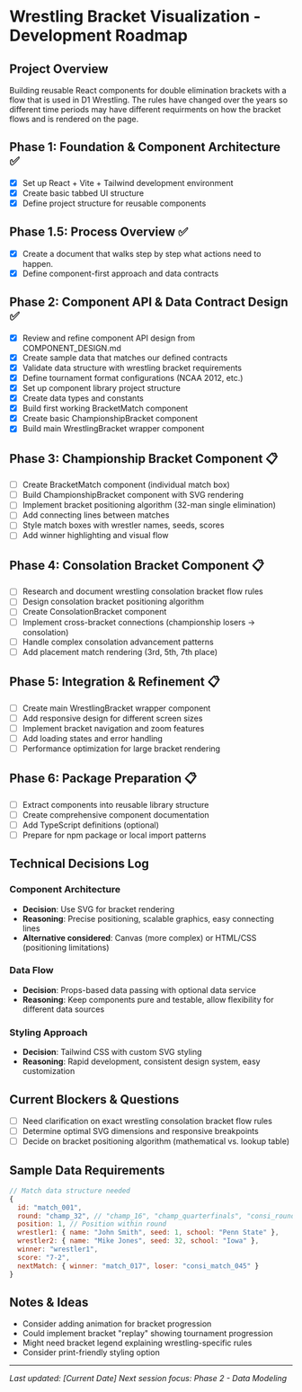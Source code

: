 # Wrestling Bracket Visualization - Development Roadmap

## Project Overview
Building reusable React components for double elimination brackets with a flow that is used in D1 Wrestling. The rules have changed over the years so different time periods may have different requirments on how the bracket flows and is rendered on the page.

## Phase 1: Foundation & Component Architecture ✅
- [x] Set up React + Vite + Tailwind development environment
- [x] Create basic tabbed UI structure
- [x] Define project structure for reusable components

## Phase 1.5: Process Overview ✅
- [x] Create a document that walks step by step what actions need to happen.
- [x] Define component-first approach and data contracts

## Phase 2: Component API & Data Contract Design ✅
- [x] Review and refine component API design from COMPONENT_DESIGN.md
- [x] Create sample data that matches our defined contracts
- [x] Validate data structure with wrestling bracket requirements
- [x] Define tournament format configurations (NCAA 2012, etc.)
- [x] Set up component library project structure
- [x] Create data types and constants
- [x] Build first working BracketMatch component
- [x] Create basic ChampionshipBracket component
- [x] Build main WrestlingBracket wrapper component

## Phase 3: Championship Bracket Component 📋
- [ ] Create BracketMatch component (individual match box)
- [ ] Build ChampionshipBracket component with SVG rendering
- [ ] Implement bracket positioning algorithm (32-man single elimination)
- [ ] Add connecting lines between matches
- [ ] Style match boxes with wrestler names, seeds, scores
- [ ] Add winner highlighting and visual flow

## Phase 4: Consolation Bracket Component 📋
- [ ] Research and document wrestling consolation bracket flow rules
- [ ] Design consolation bracket positioning algorithm
- [ ] Create ConsolationBracket component
- [ ] Implement cross-bracket connections (championship losers → consolation)
- [ ] Handle complex consolation advancement patterns
- [ ] Add placement match rendering (3rd, 5th, 7th place)

## Phase 5: Integration & Refinement 📋
- [ ] Create main WrestlingBracket wrapper component
- [ ] Add responsive design for different screen sizes
- [ ] Implement bracket navigation and zoom features
- [ ] Add loading states and error handling
- [ ] Performance optimization for large bracket rendering

## Phase 6: Package Preparation 📋
- [ ] Extract components into reusable library structure
- [ ] Create comprehensive component documentation
- [ ] Add TypeScript definitions (optional)
- [ ] Prepare for npm package or local import patterns

## Technical Decisions Log

### Component Architecture
- **Decision**: Use SVG for bracket rendering
- **Reasoning**: Precise positioning, scalable graphics, easy connecting lines
- **Alternative considered**: Canvas (more complex) or HTML/CSS (positioning limitations)

### Data Flow
- **Decision**: Props-based data passing with optional data service
- **Reasoning**: Keep components pure and testable, allow flexibility for different data sources

### Styling Approach
- **Decision**: Tailwind CSS with custom SVG styling
- **Reasoning**: Rapid development, consistent design system, easy customization

## Current Blockers & Questions
- [ ] Need clarification on exact wrestling consolation bracket flow rules
- [ ] Determine optimal SVG dimensions and responsive breakpoints
- [ ] Decide on bracket positioning algorithm (mathematical vs. lookup table)

## Sample Data Requirements
```javascript
// Match data structure needed
{
  id: "match_001",
  round: "champ_32", // "champ_16", "champ_quarterfinals", "consi_round_8", etc.
  position: 1, // Position within round
  wrestler1: { name: "John Smith", seed: 1, school: "Penn State" },
  wrestler2: { name: "Mike Jones", seed: 32, school: "Iowa" },
  winner: "wrestler1",
  score: "7-2",
  nextMatch: { winner: "match_017", loser: "consi_match_045" }
}
```

## Notes & Ideas
- Consider adding animation for bracket progression
- Could implement bracket "replay" showing tournament progression
- Might need bracket legend explaining wrestling-specific rules
- Consider print-friendly styling option

---
*Last updated: [Current Date]*
*Next session focus: Phase 2 - Data Modeling*